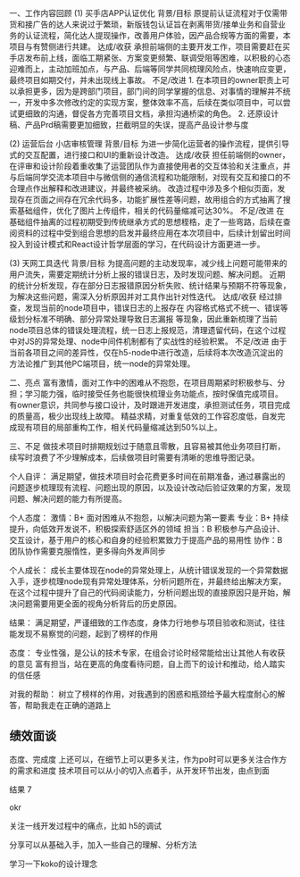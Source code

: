 一、工作内容回顾
  (1) 买手店APP认证优化
    背景/目标
      原提前认证流程对于仅需带货和接广告的达人来说过于繁琐，新版钱包认证旨在剥离带货/接单业务和自营业务的认证流程，简化达人提现操作，改善用户体验，因产品合规等方面的需要，本项目与有赞侧进行共建。
    达成/收获
      承担前端侧的主要开发工作，项目需要赶在买手店发布前上线，面临工期紧张、方案变更频繁、联调受阻等困难，以积极的心态迎难而上，主动加班加点，与产品、后端等同学共同梳理风险点，快速响应变更，最终项目如期交付，并未出现线上事故。
    不足/改进
      1. 在本项目的owner职责上可以承担更多，因为是跨部门项目，部门间的同学掌握的信息、对事情的理解并不统一，开发中多次修改约定的实现方案，整体效率不高，后续在类似项目中，可以尝试更细致的沟通，督促各方完善项目文档，承担沟通桥梁的角色。
      2. 还原设计稿、产品Prd稿需要更加细致，拦截明显的失误，提高产品设计参与度

  (2) 运营后台 小店审核管理
    背景/目标
      为进一步简化运营者的操作流程，提供引导式的交互配置，进行接口和UI的重新设计改造。
    达成/收获
      担任前端侧的owner，在评审和设计阶段着重收集了运营团队作为直接使用者的交互体验和关注重点，并与后端同学交流本项目中与微信侧的通信流程和功能限制，对现有交互和接口的不合理点作出解释和改进建议，并最终被采纳。
      改造过程中涉及多个相似页面，发现存在页面之间存在冗余代码多，功能扩展性差等问题，故用组合的方式抽离了搜索基础组件，优化了图片上传组件，相关的代码量缩减可达30%。
    不足/改进
      在基础组件抽离的过程初期受到传统继承方式的思想桎梏，走了一些弯路，后续在查阅资料的过程中受到组合思想的启发并最终应用在本次项目中，后续计划留出时间投入到设计模式和React设计哲学层面的学习，在代码设计方面更进一步。

  (3) 天网工具迭代
    背景/目标
      为提高问题的主动发现率，减少线上问题可能带来的用户流失，需要定期统计分析上报的错误日志，及时发现问题、解决问题。
      近期的统计分析发现，存在部分日志报错原因分析失败、统计结果与预期不符等现象，为解决这些问题，需深入分析原因并对工具作出针对性迭代。
    达成/收获
      经过排查，发现当前的node项目中，错误日志的上报存在 内容格式格式不统一、错误等级划分标准不明确、部分异常处理导致日志漏报 等现象，因此重新梳理了当前node项目总体的错误处理流程，统一日志上报规范，清理遗留代码，在这个过程中对JS的异常处理、node中间件机制都有了实战性的经验积累。
    不足/改进
      由于当前各项目之间的差异性，仅在h5-node中进行改造，后续将本次改造沉淀出的方法论推广到其他PC端项目，统一node的异常处理。

二、亮点
  富有激情，面对工作中的困难从不抱怨，在项目周期紧时积极参与、分担；学习能力强，临时接受任务也能很快梳理业务功能点，按时保值完成项目。
  有owner意识，共同参与接口设计，及时跟进开发进度，承担测试任务，项目完成的质量高，极少出现线上故障。
	精益求精，对重复低效的工作容忍度低，自发完成现有项目的局部重构工作，相关代码量缩减达到50%以上。

三、不足
  做技术项目时排期规划过于随意且零散，且容易被其他业务项目打断，续写时浪费了不少理解成本，后续做项目时需要有清晰的思维导图记录。

个人自评：
  满足期望，做技术项目时会花费更多时间在前期准备，通过暴露出的问题逐步梳理现有流程、问题出现的原因，以及设计改动后验证效果的方案，发现问题、解决问题的能力有所提高。

个人态度：
  激情：B+ 面对困难从不抱怨，以解决问题为第一要素
  专业：B+ 持续提升，向低效开发说不，积极探索舒适区外的领域
  担当：B 积极参与产品设计、交互设计，基于用户的核心和自身的经验积累致力于提高产品的易用性
  协作：B 团队协作需要克服惰性，更多得向外发声同步

个人成长：
  成长主要体现在node的异常处理上，从统计错误发现的一个异常数据入手，逐步梳理node现有异常处理体系，分析问题所在，并最终给出解决方案，在这个过程中提升了自己的代码阅读能力，分析问题出现的直接原因只是开始，解决问题需要用更全面的视角分析背后的历史原因。

结果：
  满足期望，严谨细致的工作态度，身体力行地参与项目验收和测试，往往能发现不易察觉的问题，起到了榜样的作用

态度：
  专业性强，是公认的技术专家，在组会讨论时经常能给出让其他人有收获的意见
  富有担当，站在更高的角度看待问题，自上而下的设计和推动，给人踏实的信任感

对我的帮助：
  树立了榜样的作用，对我遇到的困惑和瓶颈给予最大程度耐心的解答，帮助我走在正确的道路上

## 绩效面谈
  态度、完成度 上还可以，在细节上可以更多关注，作为po时可以更多关注合作方的需求和进度
  技术项目可以从小的切入点着手，从开发环节出发，由点到面

  结果 7 

  okr 

  关注一线开发过程中的痛点，比如 h5的调试

  分享可以从基础入手，加入一些自己的理解、分析方法

  学习一下koko的设计理念

